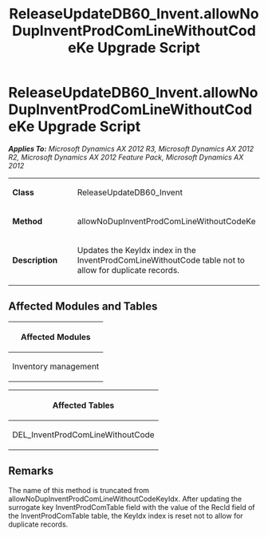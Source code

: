 ﻿---
title: ReleaseUpdateDB60_Invent.allowNoDupInventProdComLineWithoutCodeKe Upgrade Script
TOCTitle: ReleaseUpdateDB60_Invent.allowNoDupInventProdComLineWithoutCodeKe Upgrade Script
ms:assetid: e1af9739-67f3-66b8-8214-b417f5ec263f
ms:mtpsurl: https://msdn.microsoft.com/en-us/library/JJ737330(v=AX.60)
ms:contentKeyID: 49711772
ms.date: 05/18/2015
mtps_version: v=AX.60
---

# ReleaseUpdateDB60\_Invent.allowNoDupInventProdComLineWithoutCodeKe Upgrade Script 


_**Applies To:** Microsoft Dynamics AX 2012 R3, Microsoft Dynamics AX 2012 R2, Microsoft Dynamics AX 2012 Feature Pack, Microsoft Dynamics AX 2012_

<table>
<colgroup>
<col style="width: 50%" />
<col style="width: 50%" />
</colgroup>
<tbody>
<tr class="odd">
<td><p><strong>Class</strong></p></td>
<td><p>ReleaseUpdateDB60_Invent</p></td>
</tr>
<tr class="even">
<td><p><strong>Method</strong></p></td>
<td><p>allowNoDupInventProdComLineWithoutCodeKe</p></td>
</tr>
<tr class="odd">
<td><p><strong>Description</strong></p></td>
<td><p>Updates the KeyIdx index in the InventProdComLineWithoutCode table not to allow for duplicate records.</p></td>
</tr>
</tbody>
</table>


## Affected Modules and Tables

<table>
<colgroup>
<col style="width: 100%" />
</colgroup>
<thead>
<tr class="header">
<th><p>Affected Modules</p></th>
</tr>
</thead>
<tbody>
<tr class="odd">
<td><p>Inventory management</p></td>
</tr>
</tbody>
</table>


<table>
<colgroup>
<col style="width: 100%" />
</colgroup>
<thead>
<tr class="header">
<th><p>Affected Tables</p></th>
</tr>
</thead>
<tbody>
<tr class="odd">
<td><p>DEL_InventProdComLineWithoutCode</p></td>
</tr>
</tbody>
</table>


## Remarks

The name of this method is truncated from allowNoDupInventProdComLineWithoutCodeKeyIdx. After updating the surrogate key InventProdComTable field with the value of the RecId field of the InventProdComTable table, the KeyIdx index is reset not to allow for duplicate records.

  


